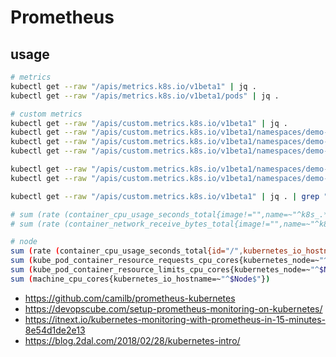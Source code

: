 # Prometheus

## usage

```bash
# metrics
kubectl get --raw "/apis/metrics.k8s.io/v1beta1" | jq .
kubectl get --raw "/apis/metrics.k8s.io/v1beta1/pods" | jq .

# custom metrics
kubectl get --raw "/apis/custom.metrics.k8s.io/v1beta1" | jq .
kubectl get --raw "/apis/custom.metrics.k8s.io/v1beta1/namespaces/demo-dev/pods/*/cpu_usage" | jq .
kubectl get --raw "/apis/custom.metrics.k8s.io/v1beta1/namespaces/demo-dev/pods/*/fs_usage_bytes" | jq .
kubectl get --raw "/apis/custom.metrics.k8s.io/v1beta1/namespaces/demo-dev/pods/*/http_requests" | jq .

kubectl get --raw "/apis/custom.metrics.k8s.io/v1beta1/namespaces/demo-dev/services/*/nginx_ingress_controller_requests" | jq .
kubectl get --raw "/apis/custom.metrics.k8s.io/v1beta1/namespaces/demo-dev/services/*/nginx_ingress_controller_request_duration_seconds_count" | jq .

kubectl get --raw "/apis/custom.metrics.k8s.io/v1beta1" | jq . | grep "\"name\"" | sort

# sum (rate (container_cpu_usage_seconds_total{image!="",name=~"^k8s_.*"}[2m]) ) by (pod_name)
# sum (rate (container_network_receive_bytes_total{image!="",name=~"^k8s_.*"}[2m]) ) by (pod_name)

# node
sum (rate (container_cpu_usage_seconds_total{id="/",kubernetes_io_hostname=~"^$Node$"}[2m]))
sum (kube_pod_container_resource_requests_cpu_cores{kubernetes_node=~"^$Node$"})
sum (kube_pod_container_resource_limits_cpu_cores{kubernetes_node=~"^$Node$"})
sum (machine_cpu_cores{kubernetes_io_hostname=~"^$Node$"})
```

* <https://github.com/camilb/prometheus-kubernetes>
* <https://devopscube.com/setup-prometheus-monitoring-on-kubernetes/>
* <https://itnext.io/kubernetes-monitoring-with-prometheus-in-15-minutes-8e54d1de2e13>
* <https://blog.2dal.com/2018/02/28/kubernetes-intro/>
